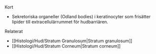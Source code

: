 Kort
- Sekretoriska organeller (Odland bodies) i keratinocyter som frisätter lipider till extracellulärrummet för hudbarriären.

Relaterat
- [[Histologi/Hud/Stratum Granulosum|Stratum granulosum]]
- [[Histologi/Hud/Stratum Corneum|Stratum corneum]]

